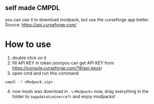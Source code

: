 ## self made CMPDL
you can use it to download modpack,
but use the curseforge app better.
Source: https://api.curseforge.com/
#  How to use
1. double click on it
2. fill API KEY in token json(you can get API KEY from
https://console.curseforge.com/?#/api-keys)
3. open cmd and run this command:
```cmd
cmpdl -f <Modpack.zip>
```
4. now mods was download in `.\<Modpack>` now,
drag everything in the folder to `%appdata%\minecraft` and enjoy modpacks!
